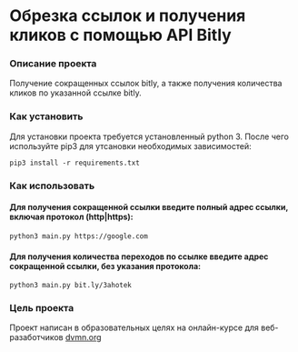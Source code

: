 # Обрезка ссылок и получения кликов с помощью API Bitly

### Описание проекта

Получение сокращенных ссылок bitly, а также получения количества кликов по указанной ссылке bitly.

### Как установить

Для установки проекта требуется установленный python 3.
После чего используйте pip3 для утсановки необходимых зависимостей:
```
pip3 install -r requirements.txt
```

### Как использовать

#### Для получения сокращенной ссылки введите полный адрес ссылки, **включая протокол (http|https)**:

```
python3 main.py https://google.com 
```

#### Для получения количества переходов по ссылке введите адрес сокращенной ссылки, **без указания протокола**:

```
python3 main.py bit.ly/3ahotek
```

### Цель проекта

Проект написан в образовательных целях на онлайн-курсе для веб-разаботчиков 
[dvmn.org](https://devman.org/)